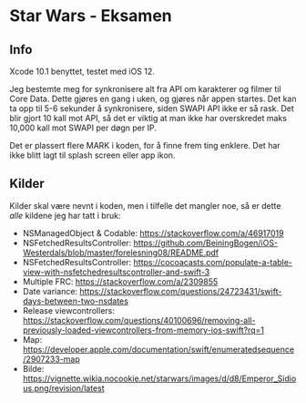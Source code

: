# Star Wars - Eksamen
## Info
Xcode 10.1 benyttet, testet med iOS 12.

Jeg bestemte meg for synkronisere alt fra API om karakterer og filmer til Core Data. Dette gjøres en gang i uken, og gjøres når appen startes.
Det kan ta opp til 5-6 sekunder å synkronisere, siden SWAPI API ikke er så rask. Det blir gjort 10 kall mot API, så det er viktig at man ikke har overskredet maks 10,000 kall mot SWAPI per døgn per IP.

Det er plassert flere MARK i koden, for å finne frem ting enklere.
Det har ikke blitt lagt til splash screen eller app ikon.

## Kilder
Kilder skal være nevnt i koden, men i tilfelle det mangler noe, så er dette _alle_ kildene jeg har tatt i bruk:

- NSManagedObject & Codable: https://stackoverflow.com/a/46917019
- NSFetchedResultsController: https://github.com/BeiningBogen/iOS-Westerdals/blob/master/forelesning08/README.pdf
- NSFetchedResultsController: https://cocoacasts.com/populate-a-table-view-with-nsfetchedresultscontroller-and-swift-3
- Multiple FRC: https://stackoverflow.com/a/2309855
- Date variance: https://stackoverflow.com/questions/24723431/swift-days-between-two-nsdates
- Release viewcontrollers: https://stackoverflow.com/questions/40100696/removing-all-previously-loaded-viewcontrollers-from-memory-ios-swift?rq=1
- Map: https://developer.apple.com/documentation/swift/enumeratedsequence/2907233-map
- Bilde: https://vignette.wikia.nocookie.net/starwars/images/d/d8/Emperor_Sidious.png/revision/latest